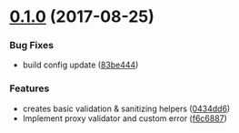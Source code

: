 <a name="0.1.0"></a>
# [0.1.0](https://github.com/sorodrigo/proxy-validator/compare/0434dd6...v0.1.0) (2017-08-25)


### Bug Fixes

* build config update ([83be444](https://github.com/sorodrigo/proxy-validator/commit/83be444))


### Features

* creates basic validation & sanitizing helpers ([0434dd6](https://github.com/sorodrigo/proxy-validator/commit/0434dd6))
* Implement proxy validator and custom error ([f6c6887](https://github.com/sorodrigo/proxy-validator/commit/f6c6887))




